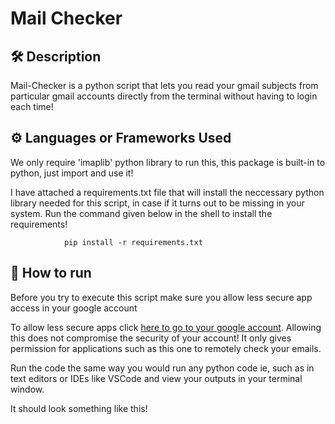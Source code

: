 # Mail Checker

## 🛠️ Description
Mail-Checker is a python script that lets you read your gmail subjects from particular gmail accounts directly from the terminal without having to login each time!

## ⚙️ Languages or Frameworks Used
We only require 'imaplib' python library to run this, this package is built-in to python, just import and use it!

I have attached a requirements.txt file that will install the neccessary python library needed for this script, in case if it turns out to be missing in your system. Run the command given below in the shell  to install the requirements!

                pip install -r requirements.txt 


## 🌟 How to run
Before you try to execute this script make sure you allow less secure app access in your google account

To allow less secure apps click [here to go to your google account]( https://myaccount.google.com/lesssecureapps ). Allowing this does not compromise the security of your account! It only gives permission for applications such as this one to remotely check your emails. 

Run the code the  same way you would run any python code ie, such as in text editors or IDEs like VSCode and view your outputs in your terminal window. 

It should look something like this!

